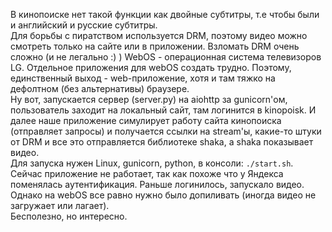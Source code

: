 В кинопоиске нет такой функции как двойные субтитры, т.е чтобы были и английский и русские субтитры.
<br>
Для борьбы с пиратством используется DRM, поэтому видео можно смотреть только на сайте или в приложении. Взломать DRM очень сложно (и не легально :) )
WebOS - операционная система телевизоров LG. Отдельное приложения для webOS создать трудно. Поэтому, единственный выход - web-приложение, хотя и там тяжко на дефолтном (без альтернативы) браузере.
<br>
Ну вот, запускается сервер (server.py) на aiohttp за gunicorn'ом, пользователь заходит на локальный сайт, там логинится в kinopoisk. И далее наше приложение симулирует работу
сайта кинопоиска (отправляет запросы) и получается ссылки на stream'ы, какие-то штуки от DRM и все это отправляется библиотеке shaka, а shaka показывает видео.
<br>
Для запуска нужен Linux, gunicorn, python, в консоли: ```./start.sh```.
<br>
Сейчас приложение не работает, так как похоже что у Яндекса поменялась аутентификация. Раньше логинилось, запускало видео. Однако на webOS все равно нужно было допиливать (иногда видео не загружает или лагает).
<br>
Бесполезно, но интересно.
